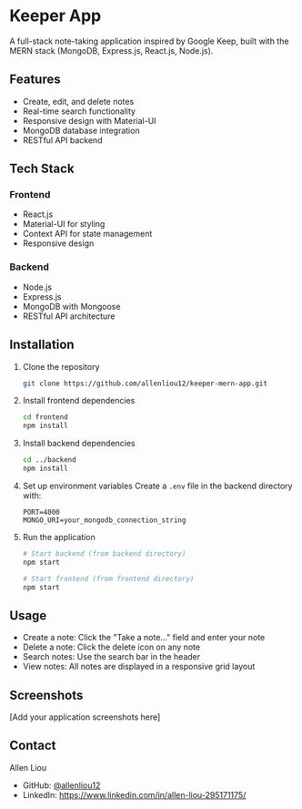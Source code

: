 # Keeper App

A full-stack note-taking application inspired by Google Keep, built with the MERN stack (MongoDB, Express.js, React.js, Node.js).

## Features

- Create, edit, and delete notes
- Real-time search functionality
- Responsive design with Material-UI
- MongoDB database integration
- RESTful API backend

## Tech Stack

### Frontend
- React.js
- Material-UI for styling
- Context API for state management
- Responsive design

### Backend
- Node.js
- Express.js
- MongoDB with Mongoose
- RESTful API architecture

## Installation

1. Clone the repository
   ```bash
   git clone https://github.com/allenliou12/keeper-mern-app.git
   ```

2. Install frontend dependencies
   ```bash
   cd frontend
   npm install
   ```

3. Install backend dependencies
   ```bash
   cd ../backend
   npm install
   ```

4. Set up environment variables
   Create a `.env` file in the backend directory with:
   ```
   PORT=4000
   MONGO_URI=your_mongodb_connection_string
   ```

5. Run the application
   ```bash
   # Start backend (from backend directory)
   npm start

   # Start frontend (from frontend directory)
   npm start
   ```

## Usage

- Create a note: Click the "Take a note..." field and enter your note
- Delete a note: Click the delete icon on any note
- Search notes: Use the search bar in the header
- View notes: All notes are displayed in a responsive grid layout

## Screenshots
[Add your application screenshots here]

## Contact
Allen Liou
- GitHub: [@allenliou12](https://github.com/allenliou12)
- LinkedIn: https://www.linkedin.com/in/allen-liou-295171175/
